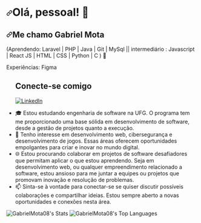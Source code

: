 <h1 dir="auto"><a id="user-content-hi-there-" class="anchor" aria-hidden="true" tabindex="-1" href="#hi-there-"><svg class="octicon octicon-link" viewBox="0 0 16 16" version="1.1" width="16" height="16" aria-hidden="true"><path d="m7.775 3.275 1.25-1.25a3.5 3.5 0 1 1 4.95 4.95l-2.5 2.5a3.5 3.5 0 0 1-4.95 0 .751.751 0 0 1 .018-1.042.751.751 0 0 1 1.042-.018 1.998 1.998 0 0 0 2.83 0l2.5-2.5a2.002 2.002 0 0 0-2.83-2.83l-1.25 1.25a.751.751 0 0 1-1.042-.018.751.751 0 0 1-.018-1.042Zm-4.69 9.64a1.998 1.998 0 0 0 2.83 0l1.25-1.25a.751.751 0 0 1 1.042.018.751.751 0 0 1 .018 1.042l-1.25 1.25a3.5 3.5 0 1 1-4.95-4.95l2.5-2.5a3.5 3.5 0 0 1 4.95 0 .751.751 0 0 1-.018 1.042.751.751 0 0 1-1.042.018 1.998 1.998 0 0 0-2.83 0l-2.5 2.5a1.998 1.998 0 0 0 0 2.83Z"></path></svg></a>Olá, pessoal! 👋</h1>
<h2 dir="auto"><a id="user-content-Me-chamo-gabriel-mota" class="anchor" aria-hidden="true" tabindex="-1" href="#Me-chamo-gabriel-mota"><svg class="octicon octicon-link" viewBox="0 0 16 16" version="1.1" width="16" height="16" aria-hidden="true"><path d="m7.775 3.275 1.25-1.25a3.5 3.5 0 1 1 4.95 4.95l-2.5 2.5a3.5 3.5 0 0 1-4.95 0 .751.751 0 0 1 .018-1.042.751.751 0 0 1 1.042-.018 1.998 1.998 0 0 0 2.83 0l2.5-2.5a2.002 2.002 0 0 0-2.83-2.83l-1.25 1.25a.751.751 0 0 1-1.042-.018.751.751 0 0 1-.018-1.042Zm-4.69 9.64a1.998 1.998 0 0 0 2.83 0l1.25-1.25a.751.751 0 0 1 1.042.018.751.751 0 0 1 .018 1.042l-1.25 1.25a3.5 3.5 0 1 1-4.95-4.95l2.5-2.5a3.5 3.5 0 0 1 4.95 0 .751.751 0 0 1-.018 1.042.751.751 0 0 1-1.042.018 1.998 1.998 0 0 0-2.83 0l-2.5 2.5a1.998 1.998 0 0 0 0 2.83Z"></path></svg></a>Me chamo Gabriel Mota</h2>
<p dir="auto">(Aprendendo: Laravel | PHP | Java | Git | MySql || intermediário : Javascript | React JS | HTML | CSS | Python | C ) 🚀</p>
<p>Experiências: Figma</p>
<ul dir="auto">

## Conecte-se comigo
[![LinkedIn](https://img.shields.io/badge/-LinkedIn-000?style=for-the-badge&logo=linkedin&logoColor=30A3DC)](https://www.linkedin.com/in/gabrielmt-s/)

<li>🎓  Estou estudando engenharia de software na UFG. O programa tem me proporcionado uma base sólida em desenvolvimento de software, desde a gestão de projetos quanto a execução.</li>
<li>👀 Tenho interesse em desenvolvimento web, cibersegurança e desenvolvimento de jogos. Essas áreas oferecem oportunidades empolgantes para criar e inovar no mundo digital.</li>
<li>🌐 Estou procurando colaborar em projetos de software desafiadores que permitam aplicar o que estou aprendendo. Seja em desenvolvimento web, ou qualquer empreendimento relacionado a software, estou ansioso para me juntar a equipes ou projetos que promovam inovação e resolução de problemas.</li>
<li>📫 Sinta-se à vontade para conectar-se se quiser discutir possíveis colaborações e compartilhar ideias. Estou sempre aberto a novas oportunidades e conexões nesta área. </li>
</ul>


![GabrielMota08's Stats](https://github-readme-stats.vercel.app/api?username=GabrielMota08&theme=react&show_icons=true&hide_border=false&count_private=true)
![GabrielMota08's Top Languages](https://github-readme-stats.vercel.app/api/top-langs/?username=GabrielMota08&theme=react&show_icons=true&hide_border=false&layout=compact)
